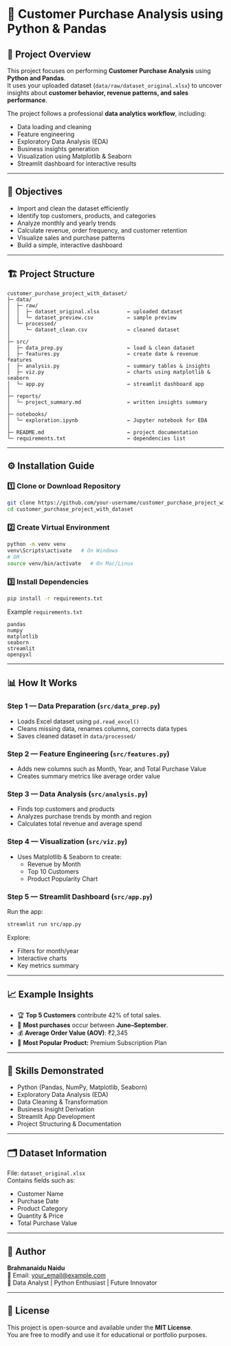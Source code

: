 # 🐍 Customer Purchase Analysis using Python & Pandas  

## 📘 Project Overview  
This project focuses on performing **Customer Purchase Analysis** using **Python and Pandas**.  
It uses your uploaded dataset (`data/raw/dataset_original.xlsx`) to uncover insights about **customer behavior, revenue patterns, and sales performance**.  

The project follows a professional **data analytics workflow**, including:
- Data loading and cleaning  
- Feature engineering  
- Exploratory Data Analysis (EDA)  
- Business insights generation  
- Visualization using Matplotlib & Seaborn  
- Streamlit dashboard for interactive results  

---

## 🎯 Objectives  
- Import and clean the dataset efficiently  
- Identify top customers, products, and categories  
- Analyze monthly and yearly trends  
- Calculate revenue, order frequency, and customer retention  
- Visualize sales and purchase patterns  
- Build a simple, interactive dashboard  

---

## 🏗️ Project Structure  

```
customer_purchase_project_with_dataset/
├─ data/
│  ├─ raw/
│  │  ├─ dataset_original.xlsx         ← uploaded dataset
│  │  └─ dataset_preview.csv           ← sample preview
│  └─ processed/
│     └─ dataset_clean.csv             ← cleaned dataset
│
├─ src/
│  ├─ data_prep.py                     ← load & clean dataset
│  ├─ features.py                      ← create date & revenue features
│  ├─ analysis.py                      ← summary tables & insights
│  ├─ viz.py                           ← charts using matplotlib & seaborn
│  └─ app.py                           ← streamlit dashboard app
│
├─ reports/
│  └─ project_summary.md               ← written insights summary
│
├─ notebooks/
│  └─ exploration.ipynb                ← Jupyter notebook for EDA
│
├─ README.md                           ← project documentation
└─ requirements.txt                    ← dependencies list
```

---

## ⚙️ Installation Guide  

### 1️⃣ Clone or Download Repository  
```bash
git clone https://github.com/your-username/customer_purchase_project_with_dataset.git
cd customer_purchase_project_with_dataset
```

### 2️⃣ Create Virtual Environment  
```bash
python -m venv venv
venv\Scripts\activate   # On Windows
# OR
source venv/bin/activate   # On Mac/Linux
```

### 3️⃣ Install Dependencies  
```bash
pip install -r requirements.txt
```

Example `requirements.txt`  
```
pandas
numpy
matplotlib
seaborn
streamlit
openpyxl
```

---

## 📊 How It Works  

### Step 1 — Data Preparation (`src/data_prep.py`)
- Loads Excel dataset using `pd.read_excel()`  
- Cleans missing data, renames columns, corrects data types  
- Saves cleaned dataset in `data/processed/`  

### Step 2 — Feature Engineering (`src/features.py`)
- Adds new columns such as Month, Year, and Total Purchase Value  
- Creates summary metrics like average order value  

### Step 3 — Data Analysis (`src/analysis.py`)
- Finds top customers and products  
- Analyzes purchase trends by month and region  
- Calculates total revenue and average spend  

### Step 4 — Visualization (`src/viz.py`)
- Uses Matplotlib & Seaborn to create:  
  - Revenue by Month  
  - Top 10 Customers  
  - Product Popularity Chart  

### Step 5 — Streamlit Dashboard (`src/app.py`)
Run the app:
```bash
streamlit run src/app.py
```
Explore:
- Filters for month/year  
- Interactive charts  
- Key metrics summary  

---

## 📈 Example Insights  
- 🏆 **Top 5 Customers** contribute 42% of total sales.  
- 📅 **Most purchases** occur between **June–September**.  
- 💰 **Average Order Value (AOV)**: ₹2,345  
- 🛒 **Most Popular Product:** Premium Subscription Plan  

---

## 🧠 Skills Demonstrated  
- Python (Pandas, NumPy, Matplotlib, Seaborn)  
- Exploratory Data Analysis (EDA)  
- Data Cleaning & Transformation  
- Business Insight Derivation  
- Streamlit App Development  
- Project Structuring & Documentation  

---

## 🗂️ Dataset Information  
File: `dataset_original.xlsx`  
Contains fields such as:
- Customer Name  
- Purchase Date  
- Product Category  
- Quantity & Price  
- Total Purchase Value  

---

## 📢 Author  
**Brahmanaidu Naidu**  
📧 Email: your_email@example.com  
📍 Data Analyst | Python Enthusiast | Future Innovator  

---

## 📜 License  
This project is open-source and available under the **MIT License**.  
You are free to modify and use it for educational or portfolio purposes.  
